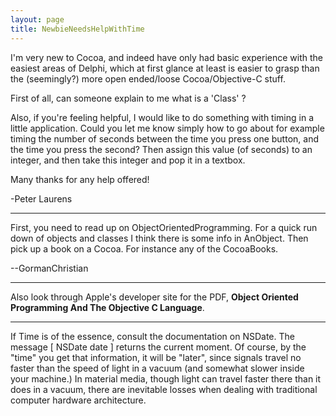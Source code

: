 ```yaml
---
layout: page
title: NewbieNeedsHelpWithTime
---
```


I'm very new to Cocoa, and indeed have only had basic experience with the easiest areas of Delphi, which at first glance at least is easier to grasp than the (seemingly?) more open ended/loose Cocoa/Objective-C stuff. 

First of all, can someone explain to me what is a 'Class' ?

Also, if you're feeling helpful, I would like to do something with timing in a little application. Could you let me know simply how to go about for example timing the number of seconds between the time you press one button, and the time you press the second? Then assign this value (of seconds) to an integer, and then take this integer and pop it in a textbox.

Many thanks for any help offered!

-Peter Laurens

----

First, you need to read up on ObjectOrientedProgramming. For a quick run down of objects and classes I think there is some info in AnObject. Then pick up a book on a Cocoa. For instance any of the CocoaBooks.

--GormanChristian

----

Also look through Apple's developer site for the PDF, **Object Oriented Programming And The Objective C Language**.

----

If  Time is of the essence, consult the documentation on NSDate. The message [ NSDate date ] returns the current moment. Of course, by the "time" you get that information, it will be "later", since signals travel no faster than the speed of light in a vacuum (and somewhat slower inside your  machine.) In material media, though light can travel faster there than it does in a vacuum, there are inevitable losses when dealing with traditional computer hardware architecture.

